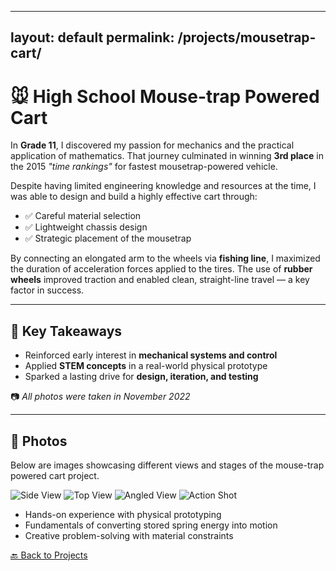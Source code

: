 
---
layout: default
permalink: /projects/mousetrap-cart/
---

# 🐭 High School Mouse-trap Powered Cart

In **Grade 11**, I discovered my passion for mechanics and the practical application of mathematics. That journey culminated in winning **3rd place** in the 2015 *"time rankings"* for fastest mousetrap-powered vehicle.

Despite having limited engineering knowledge and resources at the time, I was able to design and build a highly effective cart through:

- ✅ Careful material selection  
- ✅ Lightweight chassis design  
- ✅ Strategic placement of the mousetrap

By connecting an elongated arm to the wheels via **fishing line**, I maximized the duration of acceleration forces applied to the tires. The use of **rubber wheels** improved traction and enabled clean, straight-line travel — a key factor in success.

---

## 🧠 Key Takeaways

- Reinforced early interest in **mechanical systems and control**
- Applied **STEM concepts** in a real-world physical prototype
- Sparked a lasting drive for **design, iteration, and testing**

📷 _All photos were taken in November 2022_

---

## 📸 Photos

Below are images showcasing different views and stages of the mouse-trap powered cart project.

![Side View](../../assets/projects/mousetrapcart1.png)
![Top View](../../assets/projects/mousetrapcart2.png)
![Angled View](../../assets/projects/mousetrapcart3.png)
![Action Shot](../../assets/projects/mousetrapcart4.png)

- Hands-on experience with physical prototyping
- Fundamentals of converting stored spring energy into motion
- Creative problem-solving with material constraints

[🔙 Back to Projects](../projects)

